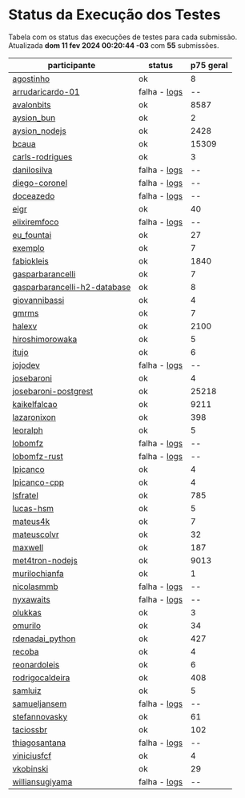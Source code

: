 # Status da Execução dos Testes
Tabela com os status das execuções de testes para cada submissão.
Atualizada **dom 11 fev 2024 00:20:44 -03** com **55** submissões.
 
| participante | status | p75 geral |
| --           | --     | --        |
| [agostinho](./participantes/agostinho) | ok | 8 |
| [arrudaricardo-01](./participantes/arrudaricardo-01) | falha - [logs](./participantes/arrudaricardo-01/docker-compose.logs) | -- |
| [avalonbits](./participantes/avalonbits) | ok | 8587 |
| [aysion_bun](./participantes/aysion_bun) | ok | 2 |
| [aysion_nodejs](./participantes/aysion_nodejs) | ok | 2428 |
| [bcaua](./participantes/bcaua) | ok | 15309 |
| [carls-rodrigues](./participantes/carls-rodrigues) | ok | 3 |
| [danilosilva](./participantes/danilosilva) | falha - [logs](./participantes/danilosilva/docker-compose.logs) | -- |
| [diego-coronel](./participantes/diego-coronel) | falha - [logs](./participantes/diego-coronel/docker-compose.logs) | -- |
| [doceazedo](./participantes/doceazedo) | falha - [logs](./participantes/doceazedo/docker-compose.logs) | -- |
| [eigr](./participantes/eigr) | ok | 40 |
| [elixiremfoco](./participantes/elixiremfoco) | falha - [logs](./participantes/elixiremfoco/docker-compose.logs) | -- |
| [eu_fountai](./participantes/eu_fountai) | ok | 27 |
| [exemplo](./participantes/exemplo) | ok | 7 |
| [fabiokleis](./participantes/fabiokleis) | ok | 1840 |
| [gasparbarancelli](./participantes/gasparbarancelli) | ok | 7 |
| [gasparbarancelli-h2-database](./participantes/gasparbarancelli-h2-database) | ok | 8 |
| [giovannibassi](./participantes/giovannibassi) | ok | 4 |
| [gmrms](./participantes/gmrms) | ok | 7 |
| [halexv](./participantes/halexv) | ok | 2100 |
| [hiroshimorowaka](./participantes/hiroshimorowaka) | ok | 5 |
| [itujo](./participantes/itujo) | ok | 6 |
| [jojodev](./participantes/jojodev) | falha - [logs](./participantes/jojodev/docker-compose.logs) | -- |
| [josebaroni](./participantes/josebaroni) | ok | 4 |
| [josebaroni-postgrest](./participantes/josebaroni-postgrest) | ok | 25218 |
| [kaikelfalcao](./participantes/kaikelfalcao) | ok | 9211 |
| [lazaronixon](./participantes/lazaronixon) | ok | 398 |
| [leoralph](./participantes/leoralph) | ok | 5 |
| [lobomfz](./participantes/lobomfz) | falha - [logs](./participantes/lobomfz/docker-compose.logs) | -- |
| [lobomfz-rust](./participantes/lobomfz-rust) | falha - [logs](./participantes/lobomfz-rust/docker-compose.logs) | -- |
| [lpicanco](./participantes/lpicanco) | ok | 4 |
| [lpicanco-cpp](./participantes/lpicanco-cpp) | ok | 4 |
| [lsfratel](./participantes/lsfratel) | ok | 785 |
| [lucas-hsm](./participantes/lucas-hsm) | ok | 5 |
| [mateus4k](./participantes/mateus4k) | ok | 7 |
| [mateuscolvr](./participantes/mateuscolvr) | ok | 32 |
| [maxwell](./participantes/maxwell) | ok | 187 |
| [met4tron-nodejs](./participantes/met4tron-nodejs) | ok | 9013 |
| [murilochianfa](./participantes/murilochianfa) | ok | 1 |
| [nicolasmmb](./participantes/nicolasmmb) | falha - [logs](./participantes/nicolasmmb/docker-compose.logs) | -- |
| [nyxawaits](./participantes/nyxawaits) | falha - [logs](./participantes/nyxawaits/docker-compose.logs) | -- |
| [olukkas](./participantes/olukkas) | ok | 3 |
| [omurilo](./participantes/omurilo) | ok | 34 |
| [rdenadai_python](./participantes/rdenadai_python) | ok | 427 |
| [recoba](./participantes/recoba) | ok | 4 |
| [reonardoleis](./participantes/reonardoleis) | ok | 6 |
| [rodrigocaldeira](./participantes/rodrigocaldeira) | ok | 408 |
| [samluiz](./participantes/samluiz) | ok | 5 |
| [samueljansem](./participantes/samueljansem) | falha - [logs](./participantes/samueljansem/docker-compose.logs) | -- |
| [stefannovasky](./participantes/stefannovasky) | ok | 61 |
| [taciossbr](./participantes/taciossbr) | ok | 102 |
| [thiagosantana](./participantes/thiagosantana) | falha - [logs](./participantes/thiagosantana/docker-compose.logs) | -- |
| [viniciusfcf](./participantes/viniciusfcf) | ok | 4 |
| [vkobinski](./participantes/vkobinski) | ok | 29 |
| [williansugiyama](./participantes/williansugiyama) | falha - [logs](./participantes/williansugiyama/docker-compose.logs) | -- |
